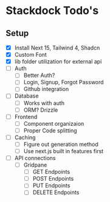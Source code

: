 # Stackdock Todo's

## Setup
- [X] Install Next 15, Tailwind 4, Shadcn
- [X] Custom Font
- [X] lib folder utilization for external api
- [ ] Auth
  - [ ] Better Auth?
  - [ ] Login, Signup, Forgot Password
  - [ ] Github integration
- [ ] Database
  - [ ] Works with auth
  - [ ] ORM? Drizzle
- [ ] Frontend
  - [ ] Component organizaion
  - [ ] Proper Code splitting  
- [ ] Caching
  - [ ] Figure out generation method
  - [ ] Use next.js built in features first 
- [ ] API connections
  - [ ] Gridpane
    - [ ] GET Endpoints
    - [ ] POST Endpoints
    - [ ] PUT Endpoints
    - [ ] DELETE Endpoints 
